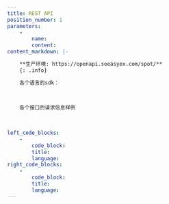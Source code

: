 ```yaml
---
title: REST API
position_number: 1
parameters:
    -
        name:
        content:
content_markdown: |-

    **生产环境: https://openapi.soeasyex.com/spot/**
    {: .info}

    各个语言的sdk：
        

    
    各个接口的请求信息样例
        
 

left_code_blocks:
    -
        code_block:
        title:
        language:
right_code_blocks:
    -
        code_block:
        title:
        language:
---
```

